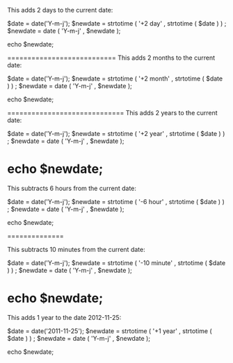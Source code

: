 This adds 2 days to the current date:

$date = date('Y-m-j');
$newdate = strtotime ( '+2 day' , strtotime ( $date ) ) ;
$newdate = date ( 'Y-m-j' , $newdate );

echo $newdate;


===========================
This adds 2 months to the current date:

$date = date('Y-m-j');
$newdate = strtotime ( '+2 month' , strtotime ( $date ) ) ;
$newdate = date ( 'Y-m-j' , $newdate );

echo $newdate;


=============================
This adds 2 years to the current date:

$date = date('Y-m-j');
$newdate = strtotime ( '+2 year' , strtotime ( $date ) ) ;
$newdate = date ( 'Y-m-j' , $newdate );

echo $newdate;
============================
This subtracts 6 hours from the current date:

$date = date('Y-m-j');
$newdate = strtotime ( '-6 hour' , strtotime ( $date ) ) ;
$newdate = date ( 'Y-m-j' , $newdate );

echo $newdate;

==============

This subtracts 10 minutes from the current date:

$date = date('Y-m-j');
$newdate = strtotime ( '-10 minute' , strtotime ( $date ) ) ;
$newdate = date ( 'Y-m-j' , $newdate );

echo $newdate;
===============

This adds 1 year to the date 2012-11-25:

$date = date('2011-11-25');
$newdate = strtotime ( '+1 year' , strtotime ( $date ) ) ;
$newdate = date ( 'Y-m-j' , $newdate );

echo $newdate;
